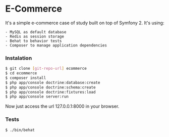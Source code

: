 # E-Commerce

It's a simple e-commerce case of study built on top of Symfony 2.
It's using:

    - MySQL as default database
    - Redis as session storage
    - Behat to behavior tests
    - Composer to manage application dependencies

### Instalation

```sh
$ git clone [git-repo-url] ecommerce
$ cd ecommerce
$ composer install
$ php app/console doctrine:database:create
$ php app/console doctrine:schema:create
$ php app/console doctrine:fixtures:load
$ php app/console server:run
```

Now just access the url 127.0.0.1:8000 in your browser.

### Tests

```sh
$ ./bin/behat
```